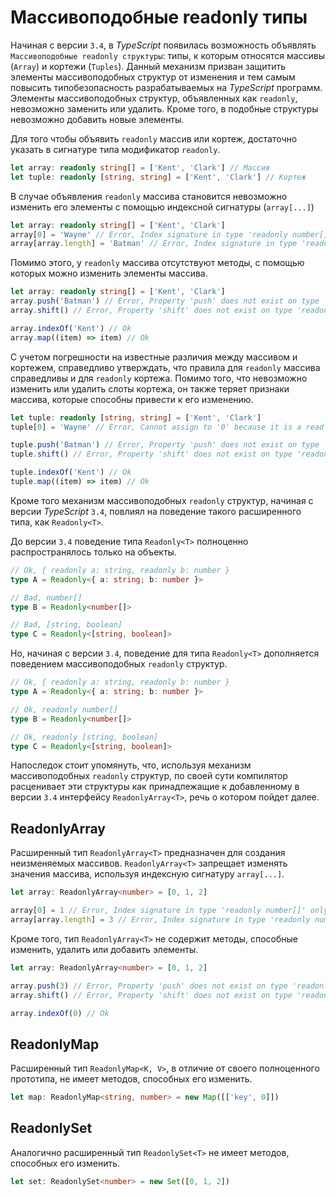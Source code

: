 # Массивоподобные readonly типы

Начиная с версии `3.4`, в _TypeScript_ появилась возможность объявлять `Массивоподобные readonly структуры`: типы, к которым относятся массивы (`Array`) и кортежи (`Tuples`). Данный механизм призван защитить элементы массивоподобных структур от изменения и тем самым повысить типобезопасность разрабатываемых на _TypeScript_ программ. Элементы массивоподобных структур, объявленных как `readonly`, невозможно заменить или удалить. Кроме того, в подобные структуры невозможно добавить новые элементы.

Для того чтобы объявить `readonly` массив или кортеж, достаточно указать в сигнатуре типа модификатор `readonly`.

```typescript
let array: readonly string[] = ['Kent', 'Clark'] // Массив
let tuple: readonly [string, string] = ['Kent', 'Clark'] // Кортеж
```

В случае объявления `readonly` массива становится невозможно изменить его элементы с помощью индексной сигнатуры (`array[...]`)

```typescript
let array: readonly string[] = ['Kent', 'Clark']
array[0] = 'Wayne' // Error, Index signature in type 'readonly number[]' only permits reading.ts(2542)
array[array.length] = 'Batman' // Error, Index signature in type 'readonly number[]' only permits reading.ts(2542)
```

Помимо этого, у `readonly` массива отсутствуют методы, с помощью которых можно изменить элементы массива.

```typescript
let array: readonly string[] = ['Kent', 'Clark']
array.push('Batman') // Error, Property 'push' does not exist on type 'readonly number[]'.ts(2339)
array.shift() // Error, Property 'shift' does not exist on type 'readonly number[]'.ts(2339)

array.indexOf('Kent') // Ok
array.map((item) => item) // Ok
```

С учетом погрешности на известные различия между массивом и кортежем, справедливо утверждать, что правила для `readonly` массива справедливы и для `readonly` кортежа. Помимо того, что невозможно изменить или удалить слоты кортежа, он также теряет признаки массива, которые способны привести к его изменению.

```typescript
let tuple: readonly [string, string] = ['Kent', 'Clark']
tuple[0] = 'Wayne' // Error, Cannot assign to '0' because it is a read-only property.ts(2540)

tuple.push('Batman') // Error, Property 'push' does not exist on type 'readonly [string, string]'.ts(2339)
tuple.shift() // Error, Property 'shift' does not exist on type 'readonly [string, string]'.ts(2339)

tuple.indexOf('Kent') // Ok
tuple.map((item) => item) // Ok
```

Кроме того механизм массивоподобных `readonly` структур, начиная с версии _TypeScript_ `3.4`, повлиял на поведение такого расширенного типа, как `Readonly<T>`.

До версии `3.4` поведение типа `Readonly<T>` полноценно распространялось только на объекты.

```typescript
// Ok, { readonly a: string, readonly b: number }
type A = Readonly<{ a: string; b: number }>

// Bad, number[]
type B = Readonly<number[]>

// Bad, [string, boolean]
type C = Readonly<[string, boolean]>
```

Но, начиная с версии `3.4`, поведение для типа `Readonly<T>` дополняется поведением массивоподобных `readonly` структур.

```typescript
// Ok, { readonly a: string, readonly b: number }
type A = Readonly<{ a: string; b: number }>

// Ok, readonly number[]
type B = Readonly<number[]>

// Ok, readonly [string, boolean]
type C = Readonly<[string, boolean]>
```

Напоследок стоит упомянуть, что, используя механизм массивоподобных `readonly` структур, по своей сути компилятор расценивает эти структуры как принадлежащие к добавленному в версии `3.4` интерфейсу `ReadonlyArray<T>`, речь о котором пойдет далее.

## ReadonlyArray

Расширенный тип `ReadonlyArray<T>` предназначен для создания неизменяемых массивов. `ReadonlyArray<T>` запрещает изменять значения массива, используя индексную сигнатуру `array[...]`.

```typescript
let array: ReadonlyArray<number> = [0, 1, 2]

array[0] = 1 // Error, Index signature in type 'readonly number[]' only permits reading.ts(2542)
array[array.length] = 3 // Error, Index signature in type 'readonly number[]' only permits reading.ts(2542)
```

Кроме того, тип `ReadonlyArray<T>` не содержит методы, способные изменить, удалить или добавить элементы.

```typescript
let array: ReadonlyArray<number> = [0, 1, 2]

array.push(3) // Error, Property 'push' does not exist on type 'readonly number[]'.ts(2339)
array.shift() // Error, Property 'shift' does not exist on type 'readonly number[]'.ts(2339)

array.indexOf(0) // Ok
```

## ReadonlyMap

Расширенный тип `ReadonlyMap<K, V>`, в отличие от своего полноценного прототипа, не имеет методов, способных его изменить.

```typescript
let map: ReadonlyMap<string, number> = new Map([['key', 0]])
```

## ReadonlySet

Аналогично расширенный тип `ReadonlySet<T>` не имеет методов, способных его изменить.

```typescript
let set: ReadonlySet<number> = new Set([0, 1, 2])
```
